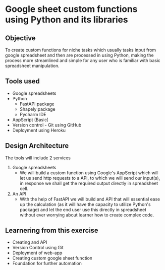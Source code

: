 # Google sheet custom functions using Python and its libraries

## Objective 
To create custom functions for niche tasks which usually tasks input from google spreadsheet and then are processed in using Python, making the process more streamlined and simple for any user who is familiar with basic spreadsheet manipulation.

## Tools used
- Google spreadsheets
- Python
  - FastAPI package
  - Shapely package
  - Pycharm IDE
- AppScript (Basic)
- Version control - Git using GitHub
- Deployment using Heroku

## Design Architecture
The tools will include 2 services
1. Google spreadsheets
   - We will build a custom function using Google's AppScript which will let us send http requests to a API, to which we will send our input(s), in response we shall get the required output directly in spreadsheet cell.
2. An API
   - With the help of FastAPI we will build and API that will essential ease up the calculation (as it will have the capacity to utilize Python's package) and let the end user use this directly in spreadsheet without ever worrying about learner how to create complex code.

## Learnering from this exercise
- Creating and API
- Version Control using Git
- Deployment of web-app
- Creating custom google sheet function
- Foundation for further automation
